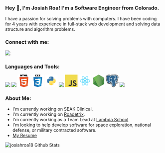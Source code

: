 ### Hey 👋, I'm Josiah Roa! I'm a Software Engineer from Colorado.
I have a passion for solving problems with computers. I have been coding for 4 years with experience in full-stack web development and solving data structure and algorithm problems.

### Connect with me:
<a href='https://www.linkedin.com/in/josiah-roa/'>
    <img width="30" src="https://cdn.jsdelivr.net/npm/simple-icons@v3/icons/linkedin.svg" />
</a>


### Languages and Tools:
<code><img width="40" src="https://cdn.jsdelivr.net/npm/simple-icons@v3/icons/github.svg" /></code>
<code><img width="40" src="https://cdn.jsdelivr.net/npm/simple-icons@v3/icons/git.svg" /></code>
<code><img width='40px' src='https://raw.githubusercontent.com/github/explore/80688e429a7d4ef2fca1e82350fe8e3517d3494d/topics/html/html.png'/></code>
<code><img width='40px' src='https://raw.githubusercontent.com/github/explore/80688e429a7d4ef2fca1e82350fe8e3517d3494d/topics/css/css.png'/></code>
<code><img width='40px' src='https://raw.githubusercontent.com/github/explore/80688e429a7d4ef2fca1e82350fe8e3517d3494d/topics/python/python.png'/></code>
<code><img width="40" src="https://cdn.jsdelivr.net/npm/simple-icons@v3/icons/cplusplus.svg" /></code>
<code><img width='40px' src='https://raw.githubusercontent.com/github/explore/80688e429a7d4ef2fca1e82350fe8e3517d3494d/topics/javascript/javascript.png'/></code>
<code><img width='40px' src='https://raw.githubusercontent.com/github/explore/80688e429a7d4ef2fca1e82350fe8e3517d3494d/topics/react/react.png'/></code>
<code><img width='40px' src='https://raw.githubusercontent.com/github/explore/80688e429a7d4ef2fca1e82350fe8e3517d3494d/topics/nodejs/nodejs.png'/></code>
<code><img width='40px' src='https://raw.githubusercontent.com/github/explore/80688e429a7d4ef2fca1e82350fe8e3517d3494d/topics/postgresql/postgresql.png'/></code>
<code><img width="40" src="https://cdn.jsdelivr.net/npm/simple-icons@v3/icons/apollographql.svg" /></code>

### About Me:
- I'm currently working on SEAK Clinical.
- I'm currently working on [Roadetrix](https://github.com/Roadetrix-Records).
- I'm currently working as a Team Lead at [Lambda School](https://lambdaschool.com/)
- I'm looking to help develop software for space exploration, national defense, or military contracted software.
- [My Resume](https://docs.google.com/document/d/1egtAF0EcYqRSJp9-Q61aN-jLhYGhNFc5fdEkfZtSjvU/edit?usp=sharing)




<img alt='josiahroa18 Github Stats' src='https://github-readme-stats-k4dpfooit.vercel.app/api?username=josiahroa18&show_icons=true&hide_border=true'/>
